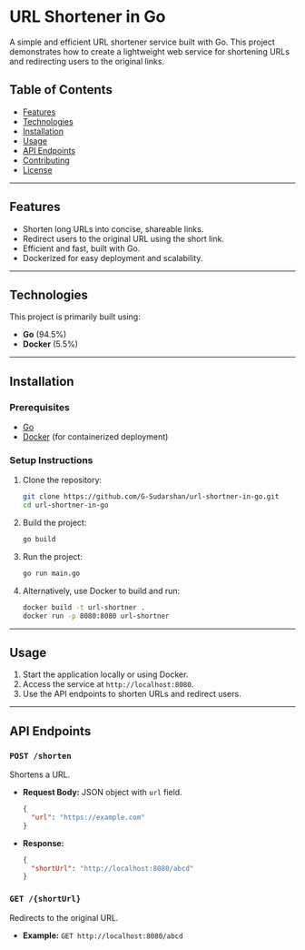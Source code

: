 # URL Shortener in Go

A simple and efficient URL shortener service built with Go. This project demonstrates how to create a lightweight web service for shortening URLs and redirecting users to the original links.

## Table of Contents
- [Features](#features)
- [Technologies](#technologies)
- [Installation](#installation)
- [Usage](#usage)
- [API Endpoints](#api-endpoints)
- [Contributing](#contributing)
- [License](#license)

---

## Features

- Shorten long URLs into concise, shareable links.
- Redirect users to the original URL using the short link.
- Efficient and fast, built with Go.
- Dockerized for easy deployment and scalability.

---

## Technologies

This project is primarily built using:
- **Go** (94.5%)
- **Docker** (5.5%)

---

## Installation

### Prerequisites
- [Go](https://golang.org/doc/install) 
- [Docker](https://www.docker.com/get-started) (for containerized deployment)

### Setup Instructions

1. Clone the repository:
   ```bash
   git clone https://github.com/G-Sudarshan/url-shortner-in-go.git
   cd url-shortner-in-go
   ```

2. Build the project:
   ```bash
   go build
   ```

3. Run the project:
   ```bash
   go run main.go
   ```

4. Alternatively, use Docker to build and run:
   ```bash
   docker build -t url-shortner .
   docker run -p 8080:8080 url-shortner
   ```

---

## Usage

1. Start the application locally or using Docker.
2. Access the service at `http://localhost:8080`.
3. Use the API endpoints to shorten URLs and redirect users.

---

## API Endpoints

### `POST /shorten`
Shortens a URL.
- **Request Body:** JSON object with `url` field.
  ```json
  {
    "url": "https://example.com"
  }
  ```
- **Response:**
  ```json
  {
    "shortUrl": "http://localhost:8080/abcd"
  }
  ```

### `GET /{shortUrl}`
Redirects to the original URL.
- **Example:** `GET http://localhost:8080/abcd`

